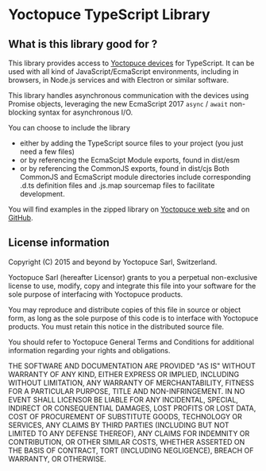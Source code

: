 Yoctopuce TypeScript Library
============================

## What is this library good for ?

This library provides access to [Yoctopuce devices](https://www.yoctopuce.com) for TypeScript.
It can be used with all kind of JavaScript/EcmaScript environments, including in browsers,
in Node.js services and with Electron or similar software.

This library handles asynchronous communication with the devices using Promise objects, 
leveraging the new EcmaScript 2017 `async` / `await` non-blocking syntax for asynchronous I/O.

You can choose to include the library
- either by adding the TypeScript source files to your project (you just need a few files)
- or by referencing the EcmaScipt Module exports, found in dist/esm
- or by referencing the CommonJS exports, found in dist/cjs
Both CommonJS and EcmaScript module directories include corresponding .d.ts definition files
and .js.map sourcemap files to facilitate development.

You will find examples in the zipped library on [Yoctopuce web site](https://www.yoctopuce.com/EN/libraries.php)
and on [GitHub](https://github.com/yoctopuce/yoctolib_ts).


## License information

Copyright (C) 2015 and beyond by Yoctopuce Sarl, Switzerland.

Yoctopuce Sarl (hereafter Licensor) grants to you a perpetual
non-exclusive license to use, modify, copy and integrate this
file into your software for the sole purpose of interfacing
with Yoctopuce products.

You may reproduce and distribute copies of this file in
source or object form, as long as the sole purpose of this
code is to interface with Yoctopuce products. You must retain
this notice in the distributed source file.

You should refer to Yoctopuce General Terms and Conditions
for additional information regarding your rights and
obligations.

THE SOFTWARE AND DOCUMENTATION ARE PROVIDED "AS IS" WITHOUT
WARRANTY OF ANY KIND, EITHER EXPRESS OR IMPLIED, INCLUDING
WITHOUT LIMITATION, ANY WARRANTY OF MERCHANTABILITY, FITNESS
FOR A PARTICULAR PURPOSE, TITLE AND NON-INFRINGEMENT. IN NO
EVENT SHALL LICENSOR BE LIABLE FOR ANY INCIDENTAL, SPECIAL,
INDIRECT OR CONSEQUENTIAL DAMAGES, LOST PROFITS OR LOST DATA,
COST OF PROCUREMENT OF SUBSTITUTE GOODS, TECHNOLOGY OR
SERVICES, ANY CLAIMS BY THIRD PARTIES (INCLUDING BUT NOT
LIMITED TO ANY DEFENSE THEREOF), ANY CLAIMS FOR INDEMNITY OR
CONTRIBUTION, OR OTHER SIMILAR COSTS, WHETHER ASSERTED ON THE
BASIS OF CONTRACT, TORT (INCLUDING NEGLIGENCE), BREACH OF
WARRANTY, OR OTHERWISE.

